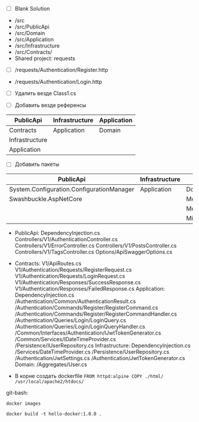 
- [ ] Blank Solution 
* /src
* /src/PublicApi
* /src/Domain 
* /src/Application 
* /src/Infrastructure 
* /src/Contracts/ 
* Shared project: requests

- [ ] /requests/Authentication/Register.http 
* /requests/Authentication/Login.http 

- [ ] Удалить везде Class1.cs 


- [ ] Добавить везде референсы

| PublicApi | Infrastructure | Application |
|-----------|----------------|-------------|
|Contracts| Application | Domain|
|Infrastructure|||
|Application|||


- [ ] Добавить пакеты

| PublicApi | Infrastructure | Application |
|-----------|----------------|-------------|
|System.Configuration.ConfigurationManager | Application | Domain|
|Swashbuckle.AspNetCore ||MediatR |
|||MediatR.Extensions.Microsoft.DependencyInjection |
|||Microsoft.Extensions.DependencyInjection.Abstractions |


* PublicApi: 
DependencyInjection.cs 
Controllers/V1/AuthenticationController.cs 
Controllers/V1/ErrorController.cs 
Controllers/V1/PostsController.cs 
Controllers/V1/TagsController.cs 
Options/ApiSwaggerOptions.cs 
 
* Contracts: 
V1/ApiRoutes.cs 
V1/Authentication/Requests/RegisterRequest.cs 
V1/Authentication/Requests/LoginRequest.cs 
V1/Authentication/Responses/SuccessResponse.cs 
V1/Authentication/Responses/FailedResponse.cs 
Application: 
DependencyInjection.cs 
/Authentication/Common/AuthenticationResult.cs 
/Authentication/Commands/Register/RegisterCommand.cs 
/Authentication/Commands/Register/RegisterCommandHandler.cs 
/Authentication/Queries/Login/LoginQuery.cs 
/Authentication/Queries/Login/LoginQueryHandler.cs 
/Common/Interfaces/Authentication/IJwtTokenGenerator.cs 
/Common/Services/IDateTimeProvider.cs 
/Persistence/IUserRepository.cs 
Infrastructure: 
DependencyInjection.cs 
/Services/DateTimeProvider.cs 
/Persistence/UserRepository.cs 
/Authentication/JwtSettings.cs 
/Authentication/JwtTokenGenerator.cs 
Domain: 
/Aggregates/User.cs 

 * В корне создать dockerfile
`FROM httpd:alpine
COPY ./html/ /usr/local/apache2/htdocs/`

git-bash:

`docker images`

`docker build -t hello-docker:1.0.0 .`
